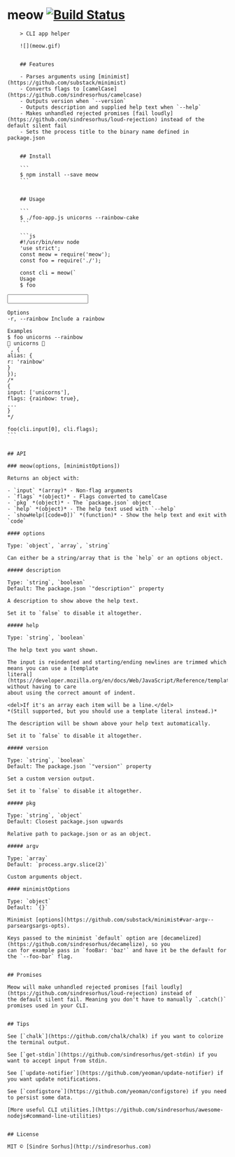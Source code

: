 # meow [![Build Status](https://travis-ci.org/sindresorhus/meow.svg?branch=master)](https://travis-ci.org/sindresorhus/meow)

        > CLI app helper

        ![](meow.gif)


        ## Features

        - Parses arguments using [minimist](https://github.com/substack/minimist)
        - Converts flags to [camelCase](https://github.com/sindresorhus/camelcase)
        - Outputs version when `--version`
        - Outputs description and supplied help text when `--help`
        - Makes unhandled rejected promises [fail loudly](https://github.com/sindresorhus/loud-rejection) instead of the default silent fail
        - Sets the process title to the binary name defined in package.json


        ## Install

        ```
        $ npm install --save meow
        ```


        ## Usage

        ```
        $ ./foo-app.js unicorns --rainbow-cake
        ```

        ```js
        #!/usr/bin/env node
        'use strict';
        const meow = require('meow');
        const foo = require('./');

        const cli = meow(`
        Usage
        $ foo
<input>

    Options
    -r, --rainbow Include a rainbow

    Examples
    $ foo unicorns --rainbow
    🌈 unicorns 🌈
    `, {
    alias: {
    r: 'rainbow'
    }
    });
    /*
    {
    input: ['unicorns'],
    flags: {rainbow: true},
    ...
    }
    */

    foo(cli.input[0], cli.flags);
    ```


    ## API

    ### meow(options, [minimistOptions])

    Returns an object with:

    - `input` *(array)* - Non-flag arguments
    - `flags` *(object)* - Flags converted to camelCase
    - `pkg` *(object)* - The `package.json` object
    - `help` *(object)* - The help text used with `--help`
    - `showHelp([code=0])` *(function)* - Show the help text and exit with `code`

    #### options

    Type: `object`, `array`, `string`

    Can either be a string/array that is the `help` or an options object.

    ##### description

    Type: `string`, `boolean`
    Default: The package.json `"description"` property

    A description to show above the help text.

    Set it to `false` to disable it altogether.

    ##### help

    Type: `string`, `boolean`

    The help text you want shown.

    The input is reindented and starting/ending newlines are trimmed which means you can use a [template
    literal](https://developer.mozilla.org/en/docs/Web/JavaScript/Reference/template_strings) without having to care
    about using the correct amount of indent.

    <del>If it's an array each item will be a line.</del>
    *(Still supported, but you should use a template literal instead.)*

    The description will be shown above your help text automatically.

    Set it to `false` to disable it altogether.

    ##### version

    Type: `string`, `boolean`
    Default: The package.json `"version"` property

    Set a custom version output.

    Set it to `false` to disable it altogether.

    ##### pkg

    Type: `string`, `object`
    Default: Closest package.json upwards

    Relative path to package.json or as an object.

    ##### argv

    Type: `array`
    Default: `process.argv.slice(2)`

    Custom arguments object.

    #### minimistOptions

    Type: `object`
    Default: `{}`

    Minimist [options](https://github.com/substack/minimist#var-argv--parseargsargs-opts).

    Keys passed to the minimist `default` option are [decamelized](https://github.com/sindresorhus/decamelize), so you
    can for example pass in `fooBar: 'baz'` and have it be the default for the `--foo-bar` flag.


    ## Promises

    Meow will make unhandled rejected promises [fail loudly](https://github.com/sindresorhus/loud-rejection) instead of
    the default silent fail. Meaning you don't have to manually `.catch()` promises used in your CLI.


    ## Tips

    See [`chalk`](https://github.com/chalk/chalk) if you want to colorize the terminal output.

    See [`get-stdin`](https://github.com/sindresorhus/get-stdin) if you want to accept input from stdin.

    See [`update-notifier`](https://github.com/yeoman/update-notifier) if you want update notifications.

    See [`configstore`](https://github.com/yeoman/configstore) if you need to persist some data.

    [More useful CLI utilities.](https://github.com/sindresorhus/awesome-nodejs#command-line-utilities)


    ## License

    MIT © [Sindre Sorhus](http://sindresorhus.com)
